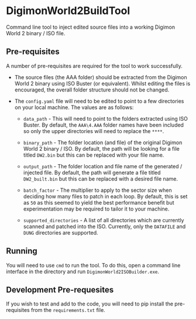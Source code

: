 # DigimonWorld2BuildTool

Command line tool to inject edited source files into a working Digimon World 2 binary / ISO file.

## Pre-requisites

A number of pre-requisites are required for the tool to work successfully.

- The source files (the AAA folder) should be extracted from the Digimon World 2 binary using ISO Buster (or equivalent). Whilst editing the files is encouraged, the overall folder structure should not be changed.

- The `config.yaml` file will need to be edited to point to a few directories on your local machine. The values are as follows:

  - `data_path` - This will need to point to the folders extracted using ISO Buster. By default, the `AAA\4.AAA` folder names have been included so only the upper directories will need to replace the `****`.

  - `binary_path` - The folder location (and file) of the original Digimon World 2 binary / ISO. By default, the path will be looking for a file titled `DW2.bin` but this can be replaced with your file name.

  - `output_path` - The folder location and file name of the generated / injected file. By default, the path will generate a file titled `DW2_built.bin` but this can be replaced with a desired file name.

  - `batch_factor` - The multiplier to apply to the sector size when deciding how many files to patch in each loop. By default, this is set as `50` as this seemed to yield the best performance benefit but experimentation may be required to tailor it to your machine.

  - `supported_directories` - A list of all directories which are currently scanned and patched into the ISO. Currently, only the `DATAFILE` and `DUNG` directories are supported.

## Running

You will need to use `cmd` to run the tool. To do this, open a command line interface in the directory and run `DigimonWorld2ISOBuilder.exe`.

## Development Pre-requesites
If you wish to test and add to the code, you will need to pip install the pre-requisites from the `requirements.txt` file.
